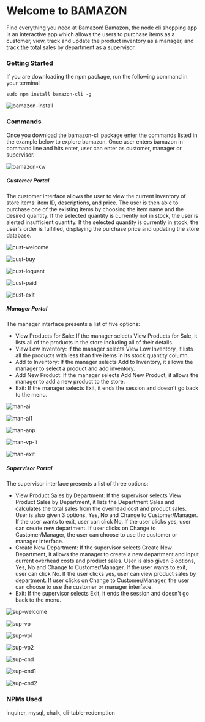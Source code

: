 # Welcome to BAMAZON

Find everything you need at Bamazon! Bamazon, the node cli shopping app is an interactive app which allows the users to purchase items as a customer, view, track and update the product inventory as a manager, and track the total sales by department as a supervisor.

### Getting Started

If you are downloading the npm package, run the following command in your terminal

```
sudo npm install bamazon-cli -g
```
![bamazon-install](https://user-images.githubusercontent.com/28829258/53318834-8c385100-389e-11e9-9cc4-4a9383386b91.png)

### Commands

Once you download the bamazon-cli package enter the commands listed in the example below to explore bamazon. Once user enters bamazon in command line and hits enter, user can enter as customer, manager or supervisor.

![bamazon-kw](https://user-images.githubusercontent.com/28829258/53320383-8b55ee00-38a3-11e9-9026-891112d3b2c3.png)

##### Customer Portal

The customer interface allows the user to view the current inventory of store items: item ID, descriptions, and price. The user is then able to purchase one of the existing items by choosing the item name and the desired quantity. If the selected quantity is currently not in stock, the user is alerted insufficient quantity. If the selected quantity is currently in stock, the user's order is fulfilled, displaying the purchase price and updating the store database.


![cust-welcome](https://user-images.githubusercontent.com/28829258/53321447-88103180-38a6-11e9-9ba4-f9e6b864236c.png)

![cust-buy](https://user-images.githubusercontent.com/28829258/53321458-8e9ea900-38a6-11e9-94d0-ac11f15676ff.png)

![cust-loquant](https://user-images.githubusercontent.com/28829258/53321465-92323000-38a6-11e9-8a8f-8ce765810090.png)

![cust-paid](https://user-images.githubusercontent.com/28829258/53321912-d07c1f00-38a7-11e9-9f32-17ecd78bd605.png)

![cust-exit](https://user-images.githubusercontent.com/28829258/53321921-d4a83c80-38a7-11e9-8b03-7b9d46d770d3.png)

##### Manager Portal

The manager interface presents a list of five options:

  *  View Products for Sale: If the manager selects View Products for Sale, it lists all of the products in the    store including all of their details.
  * View Low Inventory: If the manager selects View Low Inventory, it lists all the products with less than five items in its stock quantity column.
  *  Add to Inventory: If the manager selects Add to Inventory, it allows the manager to select a product and add inventory.
  *  Add New Product: If the manager selects Add New Product, it allows the manager to add a new product to the store.
  *  Exit: If the manager selects Exit, it ends the session and doesn't go back to the menu.

![man-ai](https://user-images.githubusercontent.com/28829258/53323376-fe636280-38ab-11e9-8adf-f6e2fe6b31ed.png)

![man-ai1](https://user-images.githubusercontent.com/28829258/53323380-028f8000-38ac-11e9-8672-abcb8e73cbe8.png)

![man-anp](https://user-images.githubusercontent.com/28829258/53323384-058a7080-38ac-11e9-889c-f4953cb2fdfb.png)

![man-vp-li](https://user-images.githubusercontent.com/28829258/53323497-4bdfcf80-38ac-11e9-9538-a056be17bb24.png)

![man-exit](https://user-images.githubusercontent.com/28829258/53323505-4f735680-38ac-11e9-87cc-459346727fb4.png)

##### Supervisor Portal

The supervisor interface presents a list of three options:

*    View Product Sales by Department: If the supervisor selects View Product Sales by Department, it lists the Department Sales and calculates the total sales from the overhead cost and product sales. User is also given 3 options, Yes, No and Change to Customer/Manager. If the user wants to exit, user can click No. If the user clicks yes, user can create new department. If user clicks on Change to Customer/Manager, the user can choose to use the customer or manager interface.
 *   Create New Department: If the supervisor selects Create New Department, it allows the manager to create a new department and input current overhead costs and product sales. User is also given 3 options, Yes, No and Change to Customer/Manager. If the user wants to exit, user can click No. If the user clicks yes, user can view product sales by department. If user clicks on Change to Customer/Manager, the user can choose to use the customer or manager interface.
 *   Exit: If the supervisor selects Exit, it ends the session and doesn't go back to the menu.

![sup-welcome](https://user-images.githubusercontent.com/28829258/53324875-e988ce00-38af-11e9-85a4-1557076e8959.png)

![sup-vp](https://user-images.githubusercontent.com/28829258/53324878-ec83be80-38af-11e9-9713-b41db80ba1be.png)

![sup-vp1](https://user-images.githubusercontent.com/28829258/53324882-f0174580-38af-11e9-8be8-c8a7537970b9.png)

![sup-vp2](https://user-images.githubusercontent.com/28829258/53324885-f3123600-38af-11e9-88ca-69936c349537.png)

![sup-cnd](https://user-images.githubusercontent.com/28829258/53325425-52247a80-38b1-11e9-8990-d36d9dbc6587.png)

![sup-cnd1](https://user-images.githubusercontent.com/28829258/53325426-52247a80-38b1-11e9-96d6-9be8f9285105.png)

![sup-cnd2](https://user-images.githubusercontent.com/28829258/53325427-52247a80-38b1-11e9-9512-8159268ec618.png)

### NPMs Used

inquirer, mysql, chalk, cli-table-redemption
